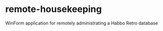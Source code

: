 remote-housekeeping
===================

WinForm application for remotely administrating a Habbo Retro database